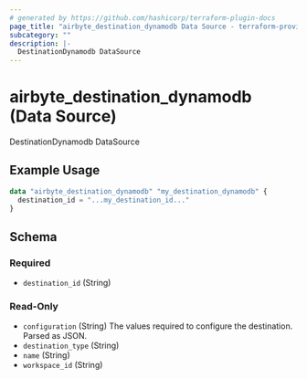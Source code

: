 ```yaml
---
# generated by https://github.com/hashicorp/terraform-plugin-docs
page_title: "airbyte_destination_dynamodb Data Source - terraform-provider-airbyte"
subcategory: ""
description: |-
  DestinationDynamodb DataSource
---
```


# airbyte_destination_dynamodb (Data Source)

DestinationDynamodb DataSource

## Example Usage

```terraform
data "airbyte_destination_dynamodb" "my_destination_dynamodb" {
  destination_id = "...my_destination_id..."
}
```

<!-- schema generated by tfplugindocs -->
## Schema

### Required

- `destination_id` (String)

### Read-Only

- `configuration` (String) The values required to configure the destination. Parsed as JSON.
- `destination_type` (String)
- `name` (String)
- `workspace_id` (String)



